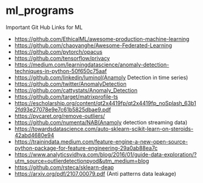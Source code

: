 # ml_programs

Important Git Hub Links for ML

* https://github.com/EthicalML/awesome-production-machine-learning
* https://github.com/chaoyanghe/Awesome-Federated-Learning
* https://github.com/pytorch/opacus
* https://github.com/tensorflow/privacy
* https://medium.com/learningdatascience/anomaly-detection-techniques-in-python-50f650c75aaf
* https://github.com/linkedin/luminol(Anamoly Detection in time series)
* https://github.com/twitter/AnomalyDetection
* https://github.com/cattystats/Anomaly_Detection
* https://github.com/target/matrixprofile-ts
* https://escholarship.org/content/qt2x4419fp/qt2x4419fp_noSplash_63b12fd93e27078e9e7c61b5825dbae9.pdf
* https://pycaret.org/remove-outliers/
* https://github.com/numenta/NAB(Anamoly detection streaming data)
* https://towardsdatascience.com/auto-sklearn-scikit-learn-on-steroids-42abd4680e94
* https://trainindata.medium.com/feature-engine-a-new-open-source-python-package-for-feature-engineering-29a0ab88ea7c
* https://www.analyticsvidhya.com/blog/2016/01/guide-data-exploration/?utm_source=outlierdetectionpyod&utm_medium=blog
* https://github.com/rsteca/sklearn-deap
* https://arxiv.org/pdf/2107.00079.pdf (Anti patterns data leakage)
